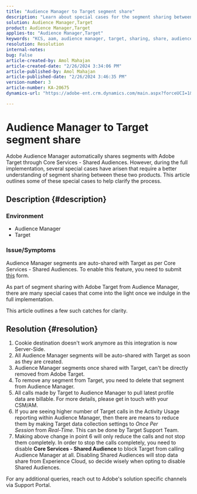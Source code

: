 ```yaml
---
title: "Audience Manager to Target segment share"
description: "Learn about special cases for the segment sharing between Adobe Audience Manager and Adobe Target."
solution: Audience Manager,Target
product: Audience Manager,Target
applies-to: "Audience Manager,Target"
keywords: "KCS, aam, audience manager, target, sharing, share, audiences, segments, visible"
resolution: Resolution
internal-notes: 
bug: False
article-created-by: Amol Mahajan
article-created-date: "2/26/2024 3:34:06 PM"
article-published-by: Amol Mahajan
article-published-date: "2/26/2024 3:46:35 PM"
version-number: 3
article-number: KA-20675
dynamics-url: "https://adobe-ent.crm.dynamics.com/main.aspx?forceUCI=1&pagetype=entityrecord&etn=knowledgearticle&id=6890bc74-bcd4-ee11-9079-6045bd006793"

---
```

# Audience Manager to Target segment share


Adobe Audience Manager automatically shares segments with Adobe Target through Core Services - Shared Audiences. However, during the full implementation, several special cases have arisen that require a better understanding of segment sharing between these two products. This article outlines some of these special cases to help clarify the process.

## Description {#description}


### <b>Environment</b>

- Audience Manager
- Target


### <b>Issue/Symptoms</b>

Audience Manager segments are auto-shared with Target as per Core Services - Shared Audiences. To enable this feature, you need to submit [this](https://adobe.allegiancetech.com/cgi-bin/qwebcorporate.dll?idx=X8SVES) form.

As part of segment sharing with Adobe Target from Audience Manager, there are many special cases that come into the light once we indulge in the full implementation.

This article outlines a few such catches for clarity.


## Resolution {#resolution}


1. Cookie destination doesn't work anymore as this integration is now Server-Side.
2. All Audience Manager segments will be auto-shared with Target as soon as they are created.
3. Audience Manager segments once shared with Target, can't be directly removed from Adobe Target.
4. To remove any segment from Target, you need to delete that segment from Audience Manager.
5. All calls made by Target to Audience Manager to pull latest profile data are billable. For more details, please get in touch with your CSM/AM.
6. If you are seeing higher number of Target calls in the Activity Usage reporting within Audience Manager, then there are means to reduce them by making Target data collection settings to *Once Per Session* from *Real-Time*. This can be done by Target Support Team.
7. Making above change in point 6 will only reduce the calls and not stop them completely. In order to stop the calls completely, you need to disable <b>Core Services - Shared Audience </b>to block Target from calling Audience Manager at all. Disabling Shared Audiences will stop data share from Experience Cloud, so decide wisely when opting to disable Shared Audiences.


For any additional queries, reach out to Adobe's solution specific channels via Support Portal.
